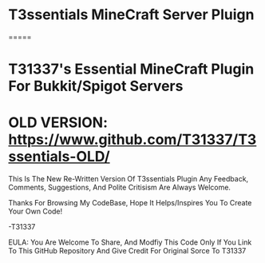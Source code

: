 # T3ssentials MineCraft Server Pluign
=====
# T31337's Essential MineCraft Plugin For Bukkit/Spigot Servers

OLD VERSION:
https://www.github.com/T31337/T3ssentials-OLD/
=====

This Is The New Re-Written Version Of T3ssentials Plugin
Any Feedback, Comments, Suggestions, And Polite Critisism Are Always Welcome.

Thanks For Browsing My CodeBase, Hope It Helps/Inspires You To Create Your Own Code!

-T31337

EULA:
  You Are Welcome To Share, And Modfiy This Code Only If You Link To This GitHub Repository And Give Credit For Original Sorce To T31337
  
  
